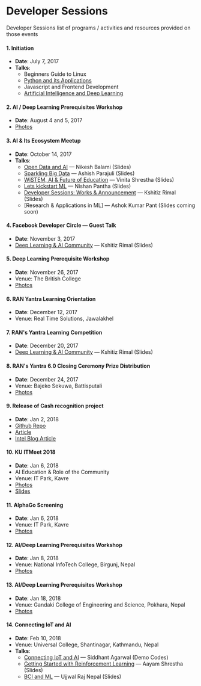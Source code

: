# Developer Sessions

Developer Sessions list of programs / activities and resources provided on those events

#### 1. Initiation
- **Date**: July 7, 2017
- **Talks**:
   - Beginners Guide to Linux 
   - [Python and its Applications](sessions/session-1/slides/Python%20and%20its%20applications.pdf)
   - Javascript and Frontend Development
   - [Artificial Intelligence and Deep Learning](sessions/session-1/slides/AI.pdf)

#### 2. AI / Deep Learning Prerequisites Workshop
- **Date**: August 4 and 5, 2017
- [Photos](https://drive.google.com/drive/folders/0B3P-rtZ-CedrLWFGdjNCUzFLZk0)

#### 3. AI & Its Ecosystem Meetup
- **Date**: October 14, 2017
- **Talks**:
	- [Open Data and AI](sessions/october14/open_data/open_data.pdf) — Nikesh Balami (Slides)
	- [Sparkling Big Data](sessions/october14/big_data/big_data.pdf) — Ashish Parajuli (Slides)
	- [WiSTEM, AI & Future of Education](sessions/october14/wistem/wistem.ppt) — Vinita Shrestha (Slides)
	- [Lets kickstart ML](http://www.nishanpantha.com.np/lets-kickstart-ml/) — Nishan Pantha (Slides)
	- [Developer Sessions: Works & Announcement](sessions/october14/announcement/slides.pptx) — Kshitiz Rimal (Slides)
	- [Research & Applications in ML] — Ashok Kumar Pant (Slides coming soon)

#### 4. Facebook Developer Circle — Guest Talk
- **Date**: November 3, 2017
- [Deep Learning & AI Community](sessions/facebook_circle/ai_community.pptx) — Kshitiz Rimal (Slides)


#### 5. Deep Learning Prerequisite Workshop
- **Date**: November 26, 2017
- Venue: The British College
- [Photos](https://drive.google.com/drive/folders/1YHJb00Kz2FUpl2-vuCGyGDnu9nHaHCT8?usp=sharing)

#### 6. RAN Yantra Learning Orientation
- **Date**: December 12, 2017
- Venue: Real Time Solutions, Jawalakhel

#### 7. RAN's Yantra Learning Competition
- **Date**: December 20, 2017
- [Deep Learning & AI Community](sessions/facebook_circle/ai_community.pptx) — Kshitiz Rimal (Slides)

#### 8. RAN's Yantra 6.0 Closing Ceremony Prize Distribution
- **Date**: December 24, 2017
- Venue: Bajeko Sekuwa, Battisputali
- [Photos](https://www.facebook.com/kshitizrimal/posts/10155827704367936?pnref=story)

#### 9. Release of Cash recognition project
- **Date**: Jan 2, 2018
- [Github Repo](https://github.com/devSessions/crvi)
- [Article](https://medium.com/deep-learning-journals/practical-lessons-learned-while-implementing-image-classifier-6dc39c6efd7e)
- [Intel Blog Article](https://software.intel.com/en-us/blogs/2017/11/21/cash-recognition-for-the-visually-impaired-using-deep-learning)

#### 10. KU ITMeet 2018
- **Date**: Jan 6, 2018
- AI Education & Role of the Community
- Venue: IT Park, Kavre
- [Photos](https://drive.google.com/open?id=1Ma0ptN0UZ2-zlz8e-abYR0QO7LETscym)
- [Slides](sessions/Jan6/AI_Education.pptx)

#### 11. AlphaGo Screening
- **Date**: Jan 6, 2018
- Venue: IT Park, Kavre
- [Photos](https://drive.google.com/open?id=1Ma0ptN0UZ2-zlz8e-abYR0QO7LETscym)

#### 12. AI/Deep Learning Prerequisites Workshop
- **Date**: Jan 8, 2018
- Venue: National InfoTech College, Birgunj, Nepal
- [Photos](https://drive.google.com/open?id=1BBP6_LwgH98vHSDL9oA3QGBulerf4gJ3)

#### 13. AI/Deep Learning Prerequisites Workshop
- **Date**: Jan 18, 2018
- Venue: Gandaki College of Engineering and Science, Pokhara, Nepal
- [Photos](https://drive.google.com/open?id=1A4qVXsMob8ft3yDQwBI83f112RnK3wiM)

#### 14. Connecting IoT and AI
- **Date**: Feb 10, 2018
- Venue: Universal College, Shantinagar, Kathmandu, Nepal
- **Talks**:
	- [Connecting IoT and AI](https://github.com/sidagarwal04) — Siddhant Agarwal (Demo Codes)
	- [Getting Started with Reinforcement Learning](sessions/feb10/aayam/getting_rl.pptx) — Aayam Shrestha (Slides)
	- [BCI and ML](sessions/feb10/ujjwal/BCI.pptx) — Ujjwal Raj Nepal (Slides)


